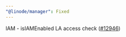 ```yaml
---
"@linode/manager": Fixed
---
```


IAM - isIAMEnabled LA access check ([#12946](https://github.com/linode/manager/pull/12946))
